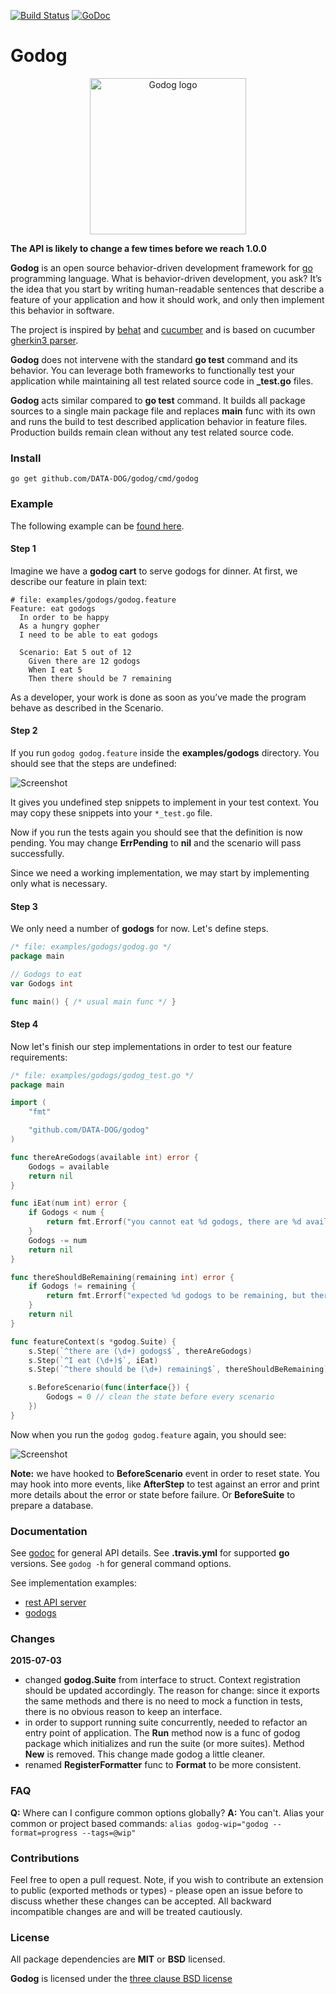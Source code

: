 [![Build Status](https://travis-ci.org/DATA-DOG/godog.svg?branch=master)](https://travis-ci.org/DATA-DOG/godog)
[![GoDoc](https://godoc.org/github.com/DATA-DOG/godog?status.svg)](https://godoc.org/github.com/DATA-DOG/godog)

# Godog

<p align="center"><img src="https://raw.github.com/DATA-DOG/godog/master/logo.png" alt="Godog logo" style="width:250px;" /></p>

**The API is likely to change a few times before we reach 1.0.0**

**Godog** is an open source behavior-driven development framework for [go][golang] programming language.
What is behavior-driven development, you ask? It’s the idea that you start by writing human-readable sentences that
describe a feature of your application and how it should work, and only then implement this behavior in software.

The project is inspired by [behat][behat] and [cucumber][cucumber] and is based on cucumber [gherkin3 parser][gherkin].

**Godog** does not intervene with the standard **go test** command and its behavior. You can leverage both frameworks
to functionally test your application while maintaining all test related source code in **_test.go** files.

**Godog** acts similar compared to **go test** command. It builds all package sources to a single main package file
and replaces **main** func with its own and runs the build to test described application behavior in feature files.
Production builds remain clean without any test related source code.

### Install

    go get github.com/DATA-DOG/godog/cmd/godog

### Example

The following example can be [found here](https://github.com/DATA-DOG/godog/tree/master/examples/godogs).

#### Step 1

Imagine we have a **godog cart** to serve godogs for dinner. At first, we describe our feature
in plain text:

``` gherkin
# file: examples/godogs/godog.feature
Feature: eat godogs
  In order to be happy
  As a hungry gopher
  I need to be able to eat godogs

  Scenario: Eat 5 out of 12
    Given there are 12 godogs
    When I eat 5
    Then there should be 7 remaining
```

As a developer, your work is done as soon as you’ve made the program behave as
described in the Scenario.

#### Step 2

If you run `godog godog.feature` inside the **examples/godogs** directory.
You should see that the steps are undefined:

![Screenshot](https://raw.github.com/DATA-DOG/godog/master/screenshots/undefined.png)

It gives you undefined step snippets to implement in your test context. You may copy these snippets
into your `*_test.go` file.

Now if you run the tests again you should see that the definition is now pending. You may change
**ErrPending** to **nil** and the scenario will pass successfully.

Since we need a working implementation, we may start by implementing only what is necessary.

#### Step 3

We only need a number of **godogs** for now. Let's define steps.

``` go
/* file: examples/godogs/godog.go */
package main

// Godogs to eat
var Godogs int

func main() { /* usual main func */ }
```

#### Step 4

Now let's finish our step implementations in order to test our feature requirements:

``` go
/* file: examples/godogs/godog_test.go */
package main

import (
	"fmt"

	"github.com/DATA-DOG/godog"
)

func thereAreGodogs(available int) error {
	Godogs = available
	return nil
}

func iEat(num int) error {
	if Godogs < num {
		return fmt.Errorf("you cannot eat %d godogs, there are %d available", num, Godogs)
	}
	Godogs -= num
	return nil
}

func thereShouldBeRemaining(remaining int) error {
	if Godogs != remaining {
		return fmt.Errorf("expected %d godogs to be remaining, but there is %d", remaining, Godogs)
	}
	return nil
}

func featureContext(s *godog.Suite) {
	s.Step(`^there are (\d+) godogs$`, thereAreGodogs)
	s.Step(`^I eat (\d+)$`, iEat)
	s.Step(`^there should be (\d+) remaining$`, thereShouldBeRemaining)

	s.BeforeScenario(func(interface{}) {
		Godogs = 0 // clean the state before every scenario
	})
}
```

Now when you run the `godog godog.feature` again, you should see:

![Screenshot](https://raw.github.com/DATA-DOG/godog/master/screenshots/passed.png)

**Note:** we have hooked to **BeforeScenario** event in order to reset state. You may hook into
more events, like **AfterStep** to test against an error and print more details about the error
or state before failure. Or **BeforeSuite** to prepare a database.

### Documentation

See [godoc][godoc] for general API details.
See **.travis.yml** for supported **go** versions.
See `godog -h` for general command options.

See implementation examples:

- [rest API server](https://github.com/DATA-DOG/godog/tree/master/examples/api)
- [godogs](https://github.com/DATA-DOG/godog/tree/master/examples/godogs)

### Changes

**2015-07-03**
- changed **godog.Suite** from interface to struct. Context registration should be updated accordingly. The reason
for change: since it exports the same methods and there is no need to mock a function in tests, there is no
obvious reason to keep an interface.
- in order to support running suite concurrently, needed to refactor an entry point of application. The **Run** method
now is a func of godog package which initializes and run the suite (or more suites). Method **New** is removed. This
change made godog a little cleaner.
- renamed **RegisterFormatter** func to **Format** to be more consistent.

### FAQ

**Q:** Where can I configure common options globally?
**A:** You can't. Alias your common or project based commands: `alias godog-wip="godog --format=progress --tags=@wip"`

### Contributions

Feel free to open a pull request. Note, if you wish to contribute an extension to public (exported methods or types) -
please open an issue before to discuss whether these changes can be accepted. All backward incompatible changes are
and will be treated cautiously.

### License

All package dependencies are **MIT** or **BSD** licensed.

**Godog** is licensed under the [three clause BSD license][license]

[godoc]: http://godoc.org/github.com/DATA-DOG/godog "Documentation on godoc"
[golang]: https://golang.org/  "GO programming language"
[behat]: http://docs.behat.org/ "Behavior driven development framework for PHP"
[cucumber]: https://cucumber.io/ "Behavior driven development framework for Ruby"
[gherkin]: https://github.com/cucumber/gherkin-go "Gherkin3 parser for GO"
[license]: http://en.wikipedia.org/wiki/BSD_licenses "The three clause BSD license"
